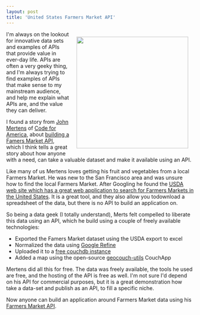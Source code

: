 ```yaml
---
layout: post
title: 'United States Farmers Market API'
---
```

<img style="padding: 15px;" src="http://kinlane-productions.s3.amazonaws.com/api-evangelist/Farmers-Market-Data-US-Map.png" alt="" width="300" align="right" />I'm always on the lookout for innovative data sets and examples of APIs that provide value in ever-day life. APIs are often a very geeky thing, and I'm always trying to find examples of APIs that make sense to my mainstream audience, and help me explain what APIs are, and the value they can deliver.<p></p>
I found a story from <a title="John Mertens" href="http://twitter.com/#!/@mertonium">John Mertens</a> of <a title="Code for America" href="http://codeforamerica.org/">Code for America</a>, about <a title="building a famers market Api" href="http://codeforamerica.org/2011/08/08/farmers-market-api/">building a Famers Market API</a>, which I think tells a great story about how anyone with a need, can take a valuable dataset and make it available using an API.<p></p>
Like many of us Mertens loves getting his fruit and vegetables from a local Farmers Market. He was new to the San Francisco area and was unsure how to find the local Farmers Market. After Googling he found the <a title="USDA web site which has a great web-application for searching for famers markets  in the US" href="http://search.ams.usda.gov/farmersmarkets/">USDA web site which has a great web application to search for Farmers Markets in the United States</a>. It is a great tool, and they also allow you todownload a spreadsheet of the data, but there is no API to build an application on.<p></p>
So being a data geek (I totally understand), Merts felt compelled to liberate this data using an API, which he build using a couple of freely available technologies:
<ul class="mainlist">
	<li>Exported the Famers Market dataset using the USDA export to excel</li>
	<li>Normalized the data using <a title="Google Refine" href="http://code.google.com/p/google-refine/">Google Refine</a></li>
	<li>Uploaded it to a <a title="free couchdb instance" href="http://iriscouch.com/">free couchdb instance</a></li>
	<li>Added a map using the open-source <a title="geocouch-utils" href="https://github.com/maxogden/geocouch-utils">geocouch-utils</a> CouchApp</li>
</ul>
Mertens did all this for free. The data was freely available, the tools he used are free, and the hosting of the API is free as well. I'm not sure I'd depend on his API for commercial purposes, but it is a great demonstration how take a data-set and publish as an API, to fill a specific niche.<p></p>
Now anyone can build an application around Farmers Market data using his <a title="Farmers Market API" href="http://usda.iriscouch.com/farmers_markets/_design/geo/_spatiallist/geojson/full?bbox=-122.61248930742187,37.655669842383595,-122.24788054277343,37.83240550745524">Farmers Market API</a>.